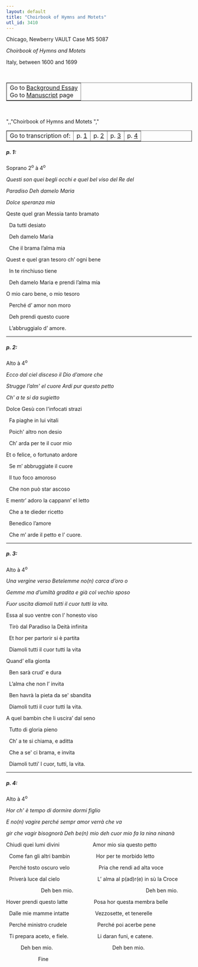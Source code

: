 ```yaml
---
layout: default
title: "Choirbook of Hymns and Motets"
utl_id: 3410
---
```


<p>Chicago, Newberry VAULT Case MS 5087</p>
<p style=""margin-left:.25in;""><em>Choirbook of Hymns and Motets</em></p>
<p style=""margin-left:.25in;"">Italy, between 1600 and 1699</p>
<p style=""font-size: 0.1em;""> </p>
<table border=""0.5"" cellpadding=""1"" cellspacing=""1"" style=""width: 200px; background-color:#F8F8F8;""><tbody style=""border-color:#ccc""><tr style=""border-color:#ccc""><td>Go to <a href=""https://italian-paleography.library.utoronto.ca/content/about_IP_068"" style=""font-weight:300;"" target=""_blank"">Background Essay</a><br />
			Go to <a href=""https://italian-paleography.library.utoronto.ca/islandora/object/italianpaleography%3AIP_068"" style=""font-weight:300;"" target=""_blank"">Manuscript</a> page</td>
</tr></tbody></table><p> </p>
",,"Choirbook of Hymns and Motets
","
<table border=""0.5"" cellpadding=""1"" cellspacing=""1"" style=""width: 380px; margin-left: 0.25in;""><tbody><tr style=""border-color:#B3B6B7""><td style=""text-align:center"">Go to transcription of:</td>
<td style=""text-align:center"">p. <a href=""#1"">1</a></td>
<td style=""text-align:center"">p. <a href=""#2"">2</a></td>
<td style=""text-align:center"">p. <a href=""#3"">3</a></td>
<td style=""text-align:center"">p. <a href=""#4"">4</a></td>
</tr></tbody><tbody></tbody></table>
<h5 id=""1"" style=""color:#555;"">p. 1:</h5>
<p>Soprano 2<sup>o</sup> à 4<sup>o</sup></p>
<p><em>Questi son quei begli occhi e quel bel viso del Re del</em></p>
<p><em>Paradiso Deh damelo Maria</em></p>
<p><em>Dolce speranza mia</em></p>
<p>Qeste quel gran Messia tanto bramato</p>
<p>  Da tutti desiato</p>
<p>  Deh damelo Maria</p>
<p>  Che il brama l’alma mia</p>
<p>Quest e quel gran tesoro ch’ ogni bene</p>
<p>  In te rinchiuso tiene</p>
<p>  Deh damelo Maria e prendi l’alma mia</p>
<p>O mio caro bene, o mio tesoro</p>
<p>  Perché d’ amor non moro</p>
<p>  Deh prendi questo cuore</p>
<p>  L’abbruggialo d’ amore.</p>

<hr /><h5 id=""2"" style=""color:#555;"">p. 2:</h5>
<p>Alto à 4<sup>o</sup></p>
<p><em>Ecco dal ciel disceso il Dio d’amore che</em></p>
<p><em>Strugge l’alm' el cuore Ardi pur questo petto</em></p>
<p><em>Ch' a te si da sugietto</em></p>
<p>Dolce Gesù con l'infocati strazi</p>
<p>  Fa piaghe in lui vitali</p>
<p>  Poich' altro non desio</p>
<p>  Ch’ arda per te il cuor mio</p>
<p>Et o felice, o fortunato ardore</p>
<p>  Se m’ abbruggiate il cuore</p>
<p>  Il tuo foco amoroso</p>
<p>  Che non può star ascoso</p>
<p>E mentr’ adoro la cappann’ el letto</p>
<p>  Che a te dieder ricetto</p>
<p>  Benedico l’amore</p>
<p>  Che m’ arde il petto e l’ cuore.</p>

<hr /><h5 id=""3"" style=""color:#555;"">p. 3:</h5>
<p>Alto à 4<sup>o</sup></p>
<p><em>Una vergine verso Betelemme no(n) carca d’oro o</em></p>
<p><em>Gemme ma d’umiltà gradita e già col vechio sposo</em></p>
<p><em>Fuor uscita diamoli tutti il cuor tutti la vita.</em></p>
<p>Essa al suo ventre con l’ honesto viso</p>
<p>  Tirò dal Paradiso la Deità infinita</p>
<p>  Et hor per partorir si è partita</p>
<p>  Diamoli tutti il cuor tutti la vita</p>
<p>Quand’ ella gionta</p>
<p>  Ben sarà crud’ e dura</p>
<p>  L’alma che non l’ invita</p>
<p>  Ben havrà la pieta da se' sbandita</p>
<p>  Diamoli tutti il cuor tutti la vita.</p>
<p>A quel bambin che li uscira’ dal seno</p>
<p>  Tutto di gloria pieno</p>
<p>  Ch’ a te si chiama, e aditta</p>
<p>  Che a se' ci brama, e invita</p>
<p>  Diamoli tutti’ l cuor, tutti, la vita.</p>

<hr /><h5 id=""4"" style=""color:#555;"">p. 4:</h5>
<p>Alto à 4<sup>o</sup></p>
<p><em>Hor ch' è tempo di dormire dormi figlio</em></p>
<p><em>E no(n) vagire perché sempr amor verrà che va</em></p>
<p><em>gir che vagir bisognorà Deh be(n) mio deh cuor mio fa la nina ninanà</em></p>
<p>Chiudi quei lumi divini                       Amor mio sia questo petto</p>
<p>  Come fan gli altri bambin                  Hor per te morbido letto</p>
<p>  Perché tosto oscuro velo                    Pria che rendi ad alta voce</p>
<p>  Priverà luce dal cielo                          L’ alma al p(ad)r(e) in sù la Croce</p>
<p>                        Deh ben mio.                                                  Deh ben mio.</p>
<p>Hover prendi questo latte                  Posa hor questa membra belle</p>
<p>  Dalle mie mamme intatte                  Vezzosette, et tenerelle</p>
<p>  Perché ministro crudele                     Perché poi acerbe pene</p>
<p>  Ti prepara aceto, e fiele.                    Li daran funi, e catene.</p>
<p>          Deh ben mio.                                         Deh ben mio.</p>
<p>                      Fine</p>
